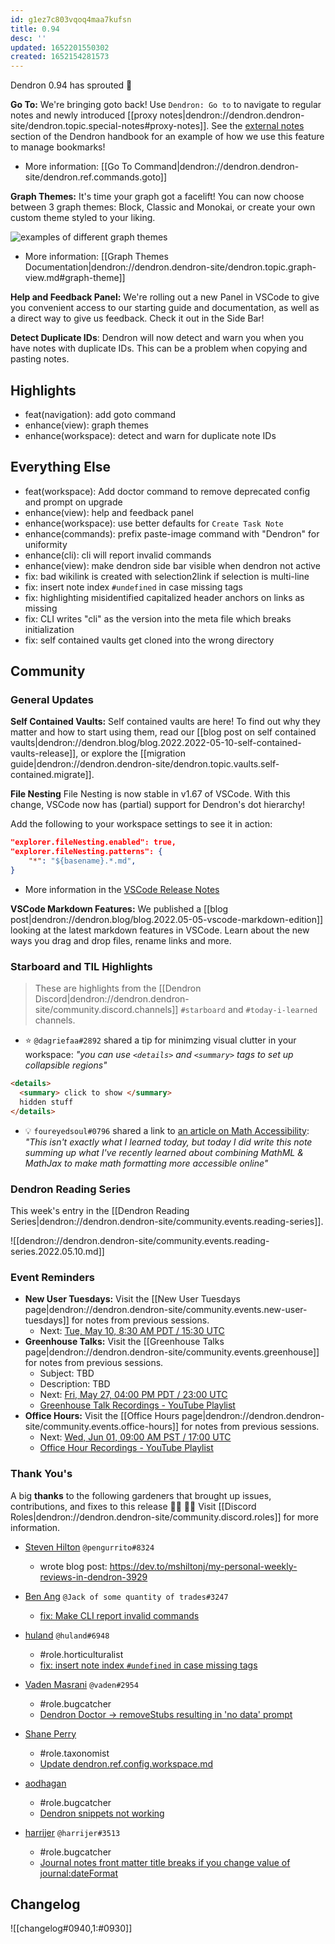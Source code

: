 ```yaml
---
id: g1ez7c803vqoq4maa7kufsn
title: 0.94
desc: ''
updated: 1652201550302
created: 1652154281573
---
```


Dendron 0.94 has sprouted  🌱

**Go To:** We're bringing goto back! Use `Dendron: Go to` to navigate to regular notes and newly introduced [[proxy notes|dendron://dendron.dendron-site/dendron.topic.special-notes#proxy-notes]]. See the [external notes](https://github.com/dendronhq/handbook/blob/main/handbook/ext.md#L8:L8) section of the Dendron handbook for an example of how we use this feature to manage bookmarks!

- More information: [[Go To Command|dendron://dendron.dendron-site/dendron.ref.commands.goto]]

**Graph Themes:** It's time your graph got a facelift! You can now choose between 3 graph themes: Block, Classic and Monokai, or create your own custom theme styled to your liking. 

![examples of different graph themes](https://org-dendron-public-assets.s3.amazonaws.com/images/graph-theme-gif.gif)

- More information: [[Graph Themes Documentation|dendron://dendron.dendron-site/dendron.topic.graph-view.md#graph-theme]]

**Help and Feedback Panel:** We're rolling out a new Panel in VSCode to give you convenient access to our starting guide and documentation, as well as a direct way to give us feedback. Check it out in the Side Bar!

**Detect Duplicate IDs**: Dendron will now detect and warn you when you have notes with duplicate IDs. This can be a problem when copying and pasting notes.

## Highlights
- feat(navigation): add goto command
- enhance(view): graph themes
- enhance(workspace): detect and warn for duplicate note IDs

## Everything Else
- feat(workspace): Add doctor command to remove deprecated config and prompt on upgrade
- enhance(view): help and feedback panel
- enhance(workspace): use better defaults for `Create Task Note`
- enhance(commands): prefix paste-image command with "Dendron" for uniformity
- enhance(cli): cli will report invalid commands
- enhance(view): make dendron side bar visible when dendron not active
- fix: bad wikilink is created with selection2link if selection is multi-line 
- fix: insert note index `#undefined` in case missing tags
- fix: highlighting misidentified capitalized header anchors on links as missing
- fix: CLI writes "cli" as the version into the meta file which breaks initialization
- fix: self contained vaults get cloned into the wrong directory

## Community

### General Updates
**Self Contained Vaults:**  Self contained vaults are here! To find out why they matter and how to start using them, read our [[blog post on self contained vaults|dendron://dendron.blog/blog.2022.2022-05-10-self-contained-vaults-release]], or explore the [[migration guide|dendron://dendron.dendron-site/dendron.topic.vaults.self-contained.migrate]].

**File Nesting** File Nesting is now stable in v1.67 of VSCode. With this change, VSCode now has (partial) support for Dendron's dot hierarchy!

Add the following to your workspace settings to see it in action:
```json
"explorer.fileNesting.enabled": true,
"explorer.fileNesting.patterns": {
    "*": "${basename}.*.md",
}
```

- More information in the [VSCode Release Notes](https://code.visualstudio.com/updates/v1_67)

**VSCode Markdown Features:** We published a [[blog post|dendron://dendron.blog/blog.2022.05-05-vscode-markdown-edition]] looking at the latest markdown features in VSCode. Learn about the new ways you drag and drop files, rename links and more. 

### Starboard and TIL Highlights
> These are highlights from the [[Dendron Discord|dendron://dendron.dendron-site/community.discord.channels]] `#starboard` and `#today-i-learned` channels.

- ⭐ `@dagriefaa#2892` shared a tip for minimzing visual clutter in your workspace: _"you can use `<details>` and `<summary>` tags to set up collapsible regions"_

```html
<details>
  <summary> click to show </summary>
  hidden stuff
</details>
```

- 💡 `foureyedsoul#0796` shared a link to [an article on Math Accessibility](https://www.ryanpatrickrandall.com/notes/Accessibility/math-a11y): _"This isn't exactly what I learned today,  but today I did write this  note summing up what I've recently learned about combining MathML & MathJax to make math formatting more accessible online"_

### Dendron Reading Series

This week's entry in the [[Dendron Reading Series|dendron://dendron.dendron-site/community.events.reading-series]].

![[dendron://dendron.dendron-site/community.events.reading-series.2022.05.10.md]]

### Event Reminders

- **New User Tuesdays:** Visit the [[New User Tuesdays page|dendron://dendron.dendron-site/community.events.new-user-tuesdays]] for notes from previous sessions.
    - Next: [Tue, May 10, 8:30 AM PDT / 15:30 UTC](https://link.dendron.so/luma)
- **Greenhouse Talks:** Visit the [[Greenhouse Talks page|dendron://dendron.dendron-site/community.events.greenhouse]] for notes from previous sessions.
    - Subject: TBD
    - Description: TBD
    - Next: [Fri, May 27, 04:00 PM PDT / 23:00 UTC](https://link.dendron.so/luma)
    - [Greenhouse Talk Recordings - YouTube Playlist](https://link.dendron.so/greenhouse)
- **Office Hours:** Visit the [[Office Hours page|dendron://dendron.dendron-site/community.events.office-hours]] for notes from previous sessions.
    - Next: [Wed, Jun 01, 09:00 AM PST / 17:00 UTC](https://link.dendron.so/luma)
    - [Office Hour Recordings - YouTube Playlist](https://link.dendron.so/6yPa)


### Thank You's

A big **thanks** to the following gardeners that brought up issues, contributions, and fixes to this release :man_farmer: :woman_farmer: 
Visit [[Discord Roles|dendron://dendron.dendron-site/community.discord.roles]] for more information.

- [Steven Hilton](https://github.com/mshiltonj) `@pengurrito#8324`
  - wrote blog post: https://dev.to/mshiltonj/my-personal-weekly-reviews-in-dendron-3929

- [Ben Ang](https://github.com/benhsm) `@Jack of some quantity of trades#3247`
  - [fix: Make CLI report invalid commands](https://github.com/dendronhq/dendron/pull/2876)

- [huland](https://github.com/huland) `@huland#6948`
  - #role.horticulturalist
  - [fix: insert note index `#undefined` in case missing tags](https://github.com/dendronhq/dendron/pull/2789)
  
- [Vaden Masrani](https://github.com/vmasrani) `@vaden#2954`
  - #role.bugcatcher
  - [Dendron Doctor -> removeStubs resulting in 'no data' prompt](https://github.com/dendronhq/dendron/issues/2880)
  
- [Shane Perry](https://github.com/ShanePerry)
  - #role.taxonomist
  - [Update dendron.ref.config.workspace.md](https://github.com/dendronhq/dendron-site/pull/490)

- [aodhagan](https://github.com/aodhagan)
  - #role.bugcatcher
  - [Dendron snippets not working](https://github.com/dendronhq/dendron/issues/2891)

- [harrijer](https://github.com/harrijer) `@harrijer#3513`
  - #role.bugcatcher
  - [Journal notes front matter title breaks if you change value of journal:dateFormat](https://github.com/dendronhq/dendron/issues/2895)

## Changelog
![[changelog#0940,1:#0930]]
